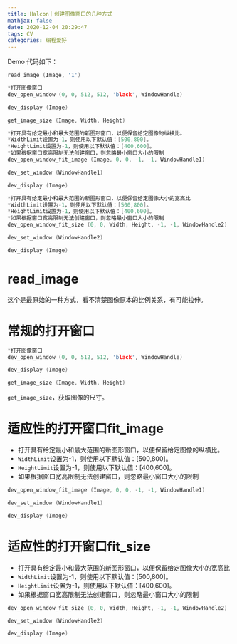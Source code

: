 ```yaml
---
title: Halcon｜创建图像窗口的几种方式
mathjax: false
date: 2020-12-04 20:29:47
tags: CV
categories: 编程爱好
---
```


Demo 代码如下：

<!--more-->

```c
read_image (Image, '1')

*打开图像窗口
dev_open_window (0, 0, 512, 512, 'black', WindowHandle)

dev_display (Image)

get_image_size (Image, Width, Height)

*打开具有给定最小和最大范围的新图形窗口，以便保留给定图像的纵横比。
*WidthLimit设置为-1，则使用以下默认值：[500,800]。
*HeightLimit设置为-1，则使用以下默认值：[400,600]。
*如果根据窗口宽高限制无法创建窗口，则忽略最小窗口大小的限制
dev_open_window_fit_image (Image, 0, 0, -1, -1, WindowHandle1)

dev_set_window (WindowHandle1)

dev_display (Image)

*打开具有给定最小和最大范围的新图形窗口，以便保留给定图像大小的宽高比
*WidthLimit设置为-1，则使用以下默认值：[500,800]。
*HeightLimit设置为-1，则使用以下默认值：[400,600]。
*如果根据窗口宽高限制无法创建窗口，则忽略最小窗口大小的限制
dev_open_window_fit_size (0, 0, Width, Height, -1, -1, WindowHandle2)

dev_set_window (WindowHandle2)

dev_display (Image)
```

# read_image

这个是最原始的一种方式，看不清楚图像原本的比例关系，有可能拉伸。

# 常规的打开窗口

```c
*打开图像窗口
dev_open_window (0, 0, 512, 512, 'black', WindowHandle)

dev_display (Image)

get_image_size (Image, Width, Height)
```

`get_image_size`，获取图像的尺寸。

# 适应性的打开窗口fit_image


* 打开具有给定最小和最大范围的新图形窗口，以便保留给定图像的纵横比。  
* `WidthLimit`设置为-1，则使用以下默认值：[500,800]。  
* `HeightLimit`设置为-1，则使用以下默认值：[400,600]。  
* 如果根据窗口宽高限制无法创建窗口，则忽略最小窗口大小的限制  

```c
dev_open_window_fit_image (Image, 0, 0, -1, -1, WindowHandle1)

dev_set_window (WindowHandle1)

dev_display (Image)
```

# 适应性的打开窗口fit_size

* 打开具有给定最小和最大范围的新图形窗口，以便保留给定图像大小的宽高比
* `WidthLimit`设置为-1，则使用以下默认值：[500,800]。
* `HeightLimit`设置为-1，则使用以下默认值：[400,600]。
* 如果根据窗口宽高限制无法创建窗口，则忽略最小窗口大小的限制

```c
dev_open_window_fit_size (0, 0, Width, Height, -1, -1, WindowHandle2)

dev_set_window (WindowHandle2)

dev_display (Image)
```